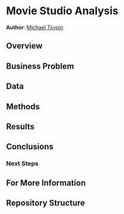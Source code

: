 # Movie Studio Analysis

**Author**: [Michael Tsypin](email:mtsypin9@yahoo.com)

## Overview

## Business Problem

## Data

## Methods

## Results

## Conclusions

### Next Steps

## For More Information

## Repository Structure
